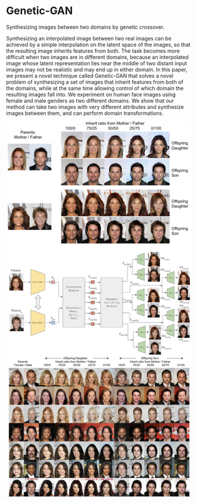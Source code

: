 # Genetic-GAN
Synthesizing images between two domains by genetic crossover.

Synthesizing an interpolated image between two real images can be achieved by a simple interpolation on the latent space of the images, so that the resulting image inherits features from both. The task becomes more difficult when two images are in different domains, because an interpolated image whose latent representation lies near the middle of two distant input images may not be realistic and may end up in either domain. In this paper, we present a novel technique called Genetic-GAN that solves a novel problem of synthesizing a set of images that inherit features from both of the domains, while at the same time allowing control of which domain the resulting images fall into. We experiment on human face images using female and male genders as two different domains. We show that our method can take two images with very different attributes and synthesize images between them, and can perform domain transformations.



![Gentic-GAN](/example1_2.jpg?raw=true "Result of Genetic-GAN")
![Gentic-GAN](/example6_2.jpg?raw=true "Genetic-GAN Architecture")
![Gentic-GAN](/example7_3.jpg?raw=true "Result of Genetic-GAN")
